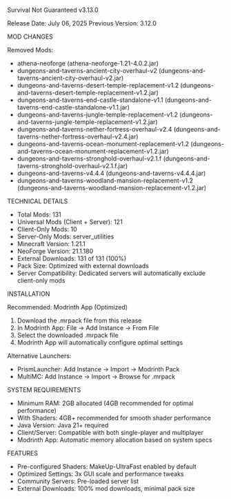 Survival Not Guaranteed v3.13.0

Release Date: July 06, 2025
Previous Version: 3.12.0

MOD CHANGES

Removed Mods:
- athena-neoforge (athena-neoforge-1.21-4.0.2.jar)
- dungeons-and-taverns-ancient-city-overhaul-v2 (dungeons-and-taverns-ancient-city-overhaul-v2.jar)
- dungeons-and-taverns-desert-temple-replacement-v1.2 (dungeons-and-taverns-desert-temple-replacement-v1.2.jar)
- dungeons-and-taverns-end-castle-standalone-v1.1 (dungeons-and-taverns-end-castle-standalone-v1.1.jar)
- dungeons-and-taverns-jungle-temple-replacement-v1.2 (dungeons-and-taverns-jungle-temple-replacement-v1.2.jar)
- dungeons-and-taverns-nether-fortress-overhaul-v2.4 (dungeons-and-taverns-nether-fortress-overhaul-v2.4.jar)
- dungeons-and-taverns-ocean-monument-replacement-v1.2 (dungeons-and-taverns-ocean-monument-replacement-v1.2.jar)
- dungeons-and-taverns-stronghold-overhaul-v2.1.f (dungeons-and-taverns-stronghold-overhaul-v2.1.f.jar)
- dungeons-and-taverns-v4.4.4 (dungeons-and-taverns-v4.4.4.jar)
- dungeons-and-taverns-woodland-mansion-replacement-v1.2 (dungeons-and-taverns-woodland-mansion-replacement-v1.2.jar)

TECHNICAL DETAILS

- Total Mods: 131
- Universal Mods (Client + Server): 121
- Client-Only Mods: 10
- Server-Only Mods: server_utilities
- Minecraft Version: 1.21.1
- NeoForge Version: 21.1.180
- External Downloads: 131 of 131 (100%)
- Pack Size: Optimized with external downloads
- Server Compatibility: Dedicated servers will automatically exclude client-only mods

INSTALLATION

Recommended: Modrinth App (Optimized)
1. Download the .mrpack file from this release
2. In Modrinth App: File → Add Instance → From File
3. Select the downloaded .mrpack file
4. Modrinth App will automatically configure optimal settings

Alternative Launchers:
- PrismLauncher: Add Instance → Import → Modrinth Pack
- MultiMC: Add Instance → Import → Browse for .mrpack

SYSTEM REQUIREMENTS

- Minimum RAM: 2GB allocated (4GB recommended for optimal performance)
- With Shaders: 4GB+ recommended for smooth shader performance
- Java Version: Java 21+ required
- Client/Server: Compatible with both single-player and multiplayer
- Modrinth App: Automatic memory allocation based on system specs

FEATURES

- Pre-configured Shaders: MakeUp-UltraFast enabled by default
- Optimized Settings: 3x GUI scale and performance tweaks
- Community Servers: Pre-loaded server list
- External Downloads: 100% mod downloads, minimal pack size

